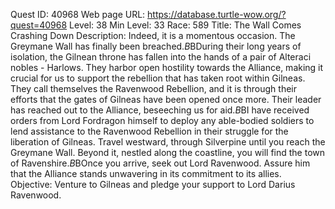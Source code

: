 Quest ID: 40968
Web page URL: https://database.turtle-wow.org/?quest=40968
Level: 38
Min Level: 33
Race: 589
Title: The Wall Comes Crashing Down
Description: Indeed, it is a momentous occasion. The Greymane Wall has finally been breached.$B$BDuring their long years of isolation, the Gilnean throne has fallen into the hands of a pair of Alteraci nobles - Harlows. They harbor open hostility towards the Alliance, making it crucial for us to support the rebellion that has taken root within Gilneas. They call themselves the Ravenwood Rebellion, and it is through their efforts that the gates of Gilneas have been opened once more. Their leader has reached out to the Alliance, beseeching us for aid.$B$BI have received orders from Lord Fordragon himself to deploy any able-bodied soldiers to lend assistance to the Ravenwood Rebellion in their struggle for the liberation of Gilneas. Travel westward, through Silverpine until you reach the Greymane Wall. Beyond it, nestled along the coastline, you will find the town of Ravenshire.$B$BOnce you arrive, seek out Lord Ravenwood. Assure him that the Alliance stands unwavering in its commitment to its allies.
Objective: Venture to Gilneas and pledge your support to Lord Darius Ravenwood.
